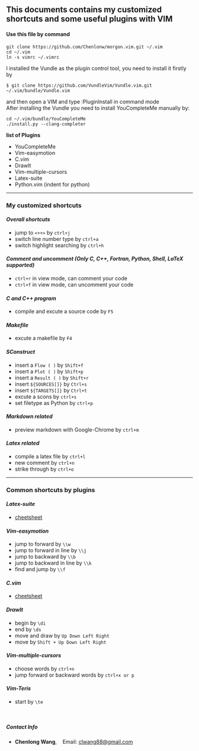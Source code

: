 ## This documents contains my customized shortcuts and some useful plugins with VIM


#### Use this file by command
```
git clone https://github.com/Chenlonw/morgon.vim.git ~/.vim
cd ~/.vim
ln -s vimrc ~/.vimrc
```
I installed the Vundle as the plugin control tool, you need to install it firstly by
```
$ git clone https://github.com/VundleVim/Vundle.vim.git ~/.vim/bundle/Vundle.vim
```
and then open a VIM and type :PluginInstall in command mode  
After installing the Vundle you need to install YouCompleteMe manually by:
```
cd ~/.vim/bundle/YouCompleteMe
./install.py --clang-completer
```

**list of Plugins**
+ YouCompleteMe
+ Vim-easymotion
+ C.vim
+ DrawIt
+ Vim-multiple-cursors
+ Latex-suite
+ Python.vim (indent for python)

---

### My customized shortcuts
#### *Overall shortcuts*
+ jump to `<++>` by `ctrl+j`
+ switch line number type by `ctrl+a`
+ switch highlight searching by `ctrl+h`

#### *Comment and uncomment (Only C, C++, Fortran, Python, Shell, LaTeX supported)*
+ `ctrl+r` in view mode, can comment your code
+ `ctrl+f` in view mode, can uncomment your code

#### *C and C++ program*
+ compile and excute a source code by `F5`

#### *Makefile*
+ excute a makefile by `F4`

#### *SConstruct*
+ insert a `Flow ( )` by `Shift+f`
+ insert a `Plot ( )` by `Shift+p`
+ insert a `Result ( )` by `Shift+r`
+ insert `${SOURCES[]}` by `Ctrl+s`
+ insert `${TARGETS[]}` by `Ctrl+t`
+ excute a scons by `ctrl+s`
+ set filetype as Python by `ctrl+p`

#### *Markdown related*
+ preview markdown with Google-Chrome by `ctrl+m`

#### *Latex related*
+ compile a latex file by `ctrl+l`
+ new comment by `ctrl+n`
+ strike through  by `ctrl+o`

---

### Common shortcuts by plugins

#### *Latex-suite*
+ [cheetsheet](http://michaelgoerz.net/refcards/vimlatexqrc.pdf)

#### *Vim-easymotion*
+ jump to forward by `\\w`
+ jump to forward in line by `\\j`
+ jump to backward by `\\b`
+ jump to backward in line by `\\k`
+ find and jump by `\\f`

#### *C.vim*
+ [cheetsheet](http://lug.fh-swf.de/vim/vim-c/c-hotkeys.pdf)

#### *DrawIt*
+ begin by `\di`
+ end by `\ds`
+ move and draw by `Up Down Left Right`
+ move by `Shift + Up Down Left Right`

#### *Vim-multiple-cursors*
+ choose words by `ctrl+n`
+ jump forward or backward words by `ctrl+x or p`

#### *Vim-Teris*
+ start by `\te`

&nbsp;
##### Contact Info
+ **Chenlong Wang**, &nbsp;&nbsp; Email: clwang88@gmail.com
